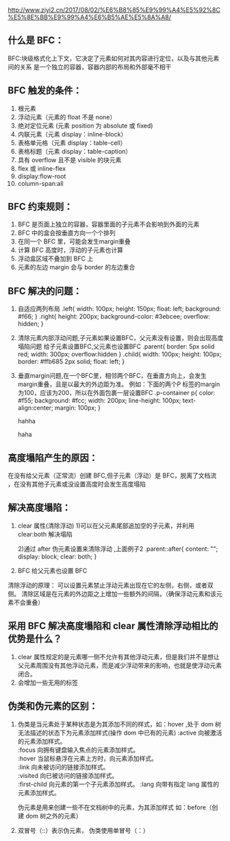 http://www.ziyi2.cn/2017/08/02/%E6%B8%85%E9%99%A4%E5%92%8C%E5%8E%BB%E9%99%A4%E6%B5%AE%E5%8A%A8/

## 什么是 BFC：
BFC:块级格式化上下文，它决定了元素如何对其内容进行定位，以及与其他元素间的关系
是一个独立的容器，容器内部的布局和外部毫不相干

## BFC 触发的条件：

1. 根元素
2. 浮动元素（元素的 float 不是 none）
3. 绝对定位元素 (元素 position 为 absolute 或 fixed)
4. 内联元素（元素 display：inline-block）
5. 表格单元格（元素 display：table-cell）
6. 表格标题（元素 display：table-caption）
7. 具有 overflow 且不是 visible 的块元素
8. flex 或 inline-flex
9. display:flow-root
10. column-span:all

## BFC 约束规则：

1. BFC 是页面上独立的容器，容器里面的子元素不会影响到外面的元素
2. BFC 中的盒会按垂直方向一个个排列
3. 在同一个 BFC 里，可能会发生margin重叠
4. 计算 BFC 高度时，浮动的子元素也计算
5. 浮动盒区域不叠加到 BFC 上
6. 元素的左边 margin 会与 border 的左边重合

## BFC 解决的问题：

1. 自适应两列布局
   .left{
      width: 100px;
      height: 150px;
      float: left;
      background: #f66;
    }
   .right{
      height: 200px;
      background-color: #3ebcee;
      overflow: hidden;
   }
   <div>
   <div className="left"></div>
   <div className="right"></div>
   </div>

2. 清除元素内部浮动问题,子元素如果设置BFC，父元素没有设置，则会出现高度塌陷问题
  给子元素设置BFC,父元素也设置BFC
   .parent{
     border: 5px solid red;
     width: 300px;
     overflow:hidden
    }
    .child{
     width: 100px;
     height: 100px;
     border: #ffb685 2px solid;
     float: left;
    }
   <div className="parent">
      <div className="child"></div>
      <div className="child"></div>
   </div>
3. 垂直margin问题,在一个BFC里，相邻两个BFC，在垂直方向上，会发生margin重叠，且是以最大的外边距为准。
例如：下面的两个P 标签的margin 为100，应该为200，所以在外面包裹一层设置BFC
   .p-container p{
      color: #f55;
      background: #fcc;
      width: 200px;
      line-height: 100px;
      text-align:center;
      margin: 100px;
    }
   <div className="p-container">
      <div style={{overflow:'hidden'}}>
      <p>hahha</p>
      </div>
      <p>haha</p>
   </div>


## 高度塌陷产生的原因：
在没有给父元素（正常流）创建 BFC,但子元素（浮动）是 BFC，脱离了文档流 ，在没有其他子元素或没设置高度时会发生高度塌陷

## 解决高度塌陷：
1. clear 属性(清除浮动)
1)可以在父元素尾部追加空的子元素，并利用 clear:both 解决塌陷 <div style="clear:both;"></div>
2)通过 after 伪元素设置来清除浮动 ,上面例子2
    .parent::after{
      content: "";
      display: block;
      clear: both;
    }

2. BFC
给父元素也设置 BFC

清除浮动的原理：
可以设置元素禁止浮动元素出现在它的左侧，右侧，或者双侧。
清除区域是在元素的外边距之上增加一些额外的间隔，（确保浮动元素和该元素不会重叠）

## 采用 BFC 解决高度塌陷和 clear 属性清除浮动相比的优势是什么？

1. clear 属性规定的是元素哪一侧不允许有其他浮动元素，但是我们并不是想让父元素周围没有其他浮动元素，而是减少浮动带来的影响，也就是使浮动元素闭合。
2. 会增加一些无用的标签

## 伪类和伪元素的区别：

1. 伪类是当元素处于某种状态是为其添加不同的样式，如：hover ,处于 dom 树无法描述的状态下为元素添加样式(操作 dom 中已有的元素)
:active	向被激活的元素添加样式。	
:focus	向拥有键盘输入焦点的元素添加样式。	
:hover	当鼠标悬浮在元素上方时，向元素添加样式。	
:link	   向未被访问的链接添加样式。	
:visited	向已被访问的链接添加样式。	
:first-child	向元素的第一个子元素添加样式。	
:lang	   向带有指定 lang 属性的元素添加样式。

   伪元素是用来创建一些不在文档树中的元素，为其添加样式 如：before（创建 dom 树之外的元素）
2. 双冒号（::）表示伪元素， 伪类使用单冒号（：）
